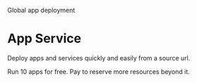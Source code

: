 Global app deployment

# App Service

Deploy apps and services quickly and easily from a source url. 

Run 10 apps for free. Pay to reserve more resources beyond it.
